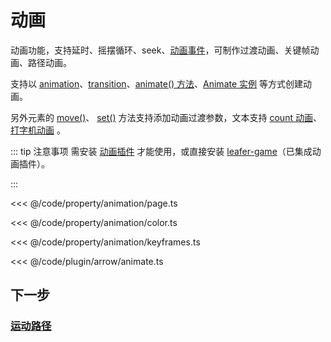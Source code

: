 <script setup>
import Case from '/component/Case.vue'
</script>

# 动画

动画功能，支持延时、摇摆循环、seek、[动画事件](/plugin/in/animate/Animate#event-ianimateevents)，可制作过渡动画、关键帧动画、路径动画。

支持以 [animation](/reference/property/animation.md)、[transition](/reference/property/transition.md)、[animate() 方法](/reference/property/animate.md)、[Animate 实例](/plugin/in/animate/Animate.md) 等方式创建动画。

另外元素的 [move()](/reference/property/position.md#move-addx-number-ipointdata-addy-0-transition-itranstion)、 [ set()](/reference/property/data.md#set-data-iuiinputdata-transition-itranstion) 方法支持添加动画过渡参数，文本支持 [count 动画](/reference/display/Text.md#文本-count-动画)、[打字机动画](/reference/display/Text.md#打字机动画) 。

::: tip 注意事项
需安装 [动画插件](/plugin/in/animate/) 才能使用，或直接安装 [leafer-game](/guide/install/game/start.md)（已集成动画插件）。

:::

<case name="AnimatePage" editor=false></case>

<<< @/code/property/animation/page.ts

<case name="AnimateColor" editor=false></case>

<<< @/code/property/animation/color.ts

<case name="AnimateFrames" editor=false></case>

<<< @/code/property/animation/keyframes.ts

<case name="Arrow" index=24 editor=false></case>

<<< @/code/plugin/arrow/animate.ts

## 下一步

### [运动路径](/guide/plugin/motion-path)
